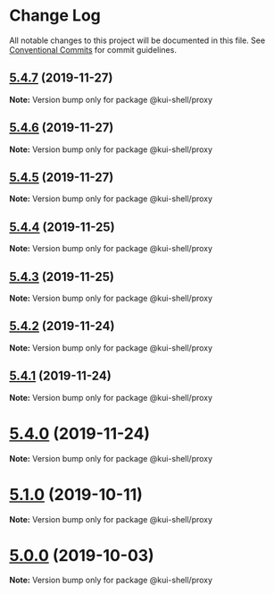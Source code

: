# Change Log

All notable changes to this project will be documented in this file.
See [Conventional Commits](https://conventionalcommits.org) for commit guidelines.

## [5.4.7](https://github.com/IBM/kui/compare/v4.5.0...v5.4.7) (2019-11-27)

**Note:** Version bump only for package @kui-shell/proxy

## [5.4.6](https://github.com/IBM/kui/compare/v4.5.0...v5.4.6) (2019-11-27)

**Note:** Version bump only for package @kui-shell/proxy

## [5.4.5](https://github.com/IBM/kui/compare/v4.5.0...v5.4.5) (2019-11-27)

**Note:** Version bump only for package @kui-shell/proxy

## [5.4.4](https://github.com/IBM/kui/compare/v4.5.0...v5.4.4) (2019-11-25)

**Note:** Version bump only for package @kui-shell/proxy

## [5.4.3](https://github.com/IBM/kui/compare/v4.5.0...v5.4.3) (2019-11-25)

**Note:** Version bump only for package @kui-shell/proxy

## [5.4.2](https://github.com/IBM/kui/compare/v4.5.0...v5.4.2) (2019-11-24)

**Note:** Version bump only for package @kui-shell/proxy

## [5.4.1](https://github.com/IBM/kui/compare/v5.4.0...v5.4.1) (2019-11-24)

**Note:** Version bump only for package @kui-shell/proxy

# [5.4.0](https://github.com/IBM/kui/compare/v4.5.0...v5.4.0) (2019-11-24)

**Note:** Version bump only for package @kui-shell/proxy

# [5.1.0](https://github.com/IBM/kui/compare/v4.5.0...v5.1.0) (2019-10-11)

**Note:** Version bump only for package @kui-shell/proxy

# [5.0.0](https://github.com/IBM/kui/compare/v4.5.0...v5.0.0) (2019-10-03)

**Note:** Version bump only for package @kui-shell/proxy

